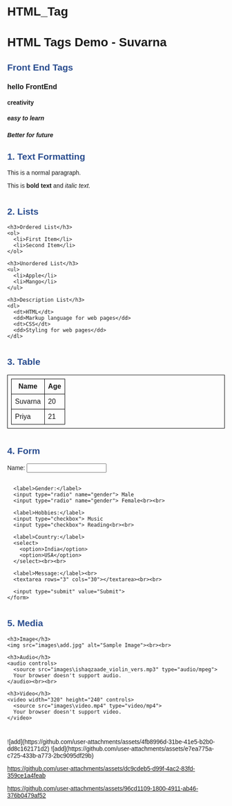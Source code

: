 # HTML_Tag
<!DOCTYPE html>
<html lang="en">
<head>
  <meta charset="UTF-8">
  <title>HTML Tags Demo - Suvarna</title>
  <style>
    body { font-family: Arial; padding: 20px; }
    section { margin-bottom: 40px; }
    h2 { color: #2a4d8f; }
    table, th, td { border: 1px solid black; border-collapse: collapse; padding: 8px; }
  </style>
</head>
<body>

  <h1> HTML Tags Demo - Suvarna</h1>
<h2>Front End Tags</h2>
<h3>hello FrontEnd</h3>
<h4>creativity</h4>
<h5>easy to learn</h5>
<h5>Better for future</h5>
<!-- Text Formatting -->
  <section>
    <h2>1. Text Formatting</h2>
    <p>This is a normal paragraph.</p>
    <p>This is <strong>bold text</strong> and <em>italic text</em>.</p>
 
  </section>

  <!-- Lists -->
  <section>
    <h2>2. Lists</h2>

    <h3>Ordered List</h3>
    <ol>
      <li>First Item</li>
      <li>Second Item</li>
    </ol>

    <h3>Unordered List</h3>
    <ul>
      <li>Apple</li>
      <li>Mango</li>
    </ul>

    <h3>Description List</h3>
    <dl>
      <dt>HTML</dt>
      <dd>Markup language for web pages</dd>
      <dt>CSS</dt>
      <dd>Styling for web pages</dd>
    </dl>
  </section>

  <!-- Table -->
  <section>
    <h2>3. Table</h2>
    <table>
      <tr>
        <th>Name</th>
        <th>Age</th>
      </tr>
      <tr>
        <td>Suvarna</td>
        <td>20</td>
      </tr>
      <tr>
        <td>Priya</td>
        <td>21</td>
      </tr>
    </table>
  </section>

  <!-- Form -->
  <section>
    <h2>4. Form</h2>
    <form>
      <label>Name:</label>
      <input type="text"><br><br>

      <label>Gender:</label>
      <input type="radio" name="gender"> Male
      <input type="radio" name="gender"> Female<br><br>

      <label>Hobbies:</label>
      <input type="checkbox"> Music
      <input type="checkbox"> Reading<br><br>

      <label>Country:</label>
      <select>
        <option>India</option>
        <option>USA</option>
      </select><br><br>

      <label>Message:</label><br>
      <textarea rows="3" cols="30"></textarea><br><br>

      <input type="submit" value="Submit">
    </form>
  </section>

  <!-- Media -->
  <section>
    <h2>5. Media</h2>

    <h3>Image</h3>
    <img src="images\add.jpg" alt="Sample Image"><br><br>

    <h3>Audio</h3>
    <audio controls>
      <source src="images\ishaqzaade_violin_vers.mp3" type="audio/mpeg">
      Your browser doesn't support audio.
    </audio><br><br>

    <h3>Video</h3>
    <video width="320" height="240" controls>
      <source src="images\video.mp4" type="video/mp4">
      Your browser doesn't support video.
    </video>
  </section>

</body>
</html>
![add](https://github.com/user-attachments/assets/4fb8996d-31be-41e5-b2b0-dd8c162171d2)
![add](https://github.com/user-attachments/assets/e7ea775a-c725-433b-a773-2bc9095df29b)



https://github.com/user-attachments/assets/dc9cdeb5-d99f-4ac2-83fd-359ce1a4feab


https://github.com/user-attachments/assets/96cd1109-1800-4911-ab46-376b0479af52




